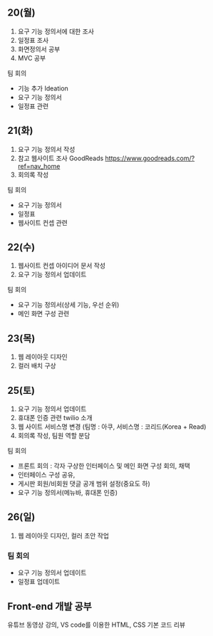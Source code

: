 ## 20(월)
1. 요구 기능 정의서에 대한 조사
2. 일정표 조사
3. 화면정의서 공부
4. MVC 공부

팀 회의 
* 기능 추가 Ideation 
* 요구 기능 정의서
* 일정표 관련 

## 21(화)
1. 요구 기능 정의서 작성
2. 참고 웹사이트 조사 GoodReads <https://www.goodreads.com/?ref=nav_home>
3. 회의록 작성

팀 회의 
* 요구 기능 정의서
* 일정표
* 웹사이트 컨셉 관련 

## 22(수)
1. 웹사이트 컨셉 아이디어 문서 작성
2. 요구 기능 정의서 업데이트

팀 회의 
* 요구 기능 정의서(상세 기능, 우선 순위) 
* 메인 화면 구성 관련

## 23(목)
1. 웹 레이아웃 디자인
2. 컬러 배치 구상

## 25(토)
1. 요구 기능 정의서 업데이트
2. 휴대폰 인증 관련 twilio 소개
3. 웹 사이트 서비스명 변경 (팀명 : 아쿠, 서비스명 : 코리드(Korea + Read)
4. 회의록 작성, 팀원 역할 분담

팀 회의 
* 프론트 회의 : 각자 구상한 인터페이스 및 메인 화면 구성 회의, 채택
* 인터페이스 구성 공유, 
* 게시판 회원/비회원 댓글 공개 범위 설정(중요도 하) 
* 요구 기능 정의서(메뉴바, 휴대폰 인증)

## 26(일) 
1. 웹 레이아웃 디자인, 컬러 초안 작업

### 팀 회의
* 요구 기능 정의서 업데이트
* 일정표 업데이트

## Front-end 개발 공부
유튜브 동영상 강의, VS code를 이용한 HTML, CSS 기본 코드 리뷰
